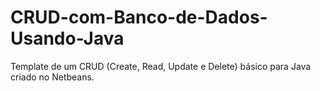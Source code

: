 # CRUD-com-Banco-de-Dados-Usando-Java
Template de um CRUD (Create, Read, Update e Delete) básico para Java criado no Netbeans.
